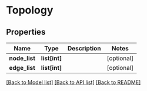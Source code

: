 # Topology

## Properties
Name | Type | Description | Notes
------------ | ------------- | ------------- | -------------
**node_list** | **list[int]** |  | [optional] 
**edge_list** | **list[int]** |  | [optional] 

[[Back to Model list]](../README.md#documentation-for-models) [[Back to API list]](../README.md#documentation-for-api-endpoints) [[Back to README]](../README.md)


